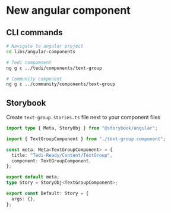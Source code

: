 # New angular component

## CLI commands

```bash
# Navigate to angular project
cd libs/angular-components

# Tedi compomnent
ng g c ../tedi/components/text-group

# Community component
ng g c ../community/components/text-group
```

## Storybook

Create `text-group.stories.ts` file next to your component files

```typescript
import type { Meta, StoryObj } from "@storybook/angular";

import { TextGroupComponent } from "./text-group.component";

const meta: Meta<TextGroupComponent> = {
  title: "Tedi-Ready/Content/TextGroup",
  component: TextGroupComponent,
};

export default meta;
type Story = StoryObj<TextGroupComponent>;

export const Default: Story = {
  args: {},
};
```
